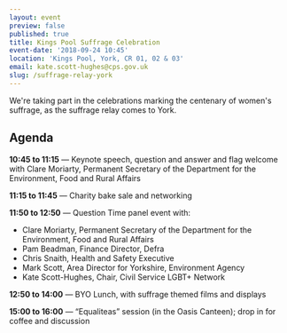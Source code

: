 ```yaml
---
layout: event
preview: false
published: true
title: Kings Pool Suffrage Celebration
event-date: '2018-09-24 10:45'
location: 'Kings Pool, York, CR 01, 02 & 03'
email: kate.scott-hughes@cps.gov.uk
slug: /suffrage-relay-york
---
```


We're taking part in the celebrations marking the centenary of women's suffrage, as the suffrage relay comes to York.

## Agenda

**10:45 to 11:15** — Keynote speech, question and answer and flag welcome with Clare Moriarty, Permanent Secretary of the Department for the Environment, Food and Rural Affairs

**11:15 to 11:45** — Charity bake sale and networking

**11:50 to 12:50** — Question Time panel event with:

- Clare Moriarty, Permanent Secretary of the Department for the Environment, Food and Rural Affairs
- Pam Beadman, Finance Director, Defra
- Chris Snaith, Health and Safety Executive
- Mark Scott, Area Director for Yorkshire, Environment Agency
- Kate Scott-Hughes, Chair, Civil Service LGBT+ Network

**12:50 to 14:00** — BYO Lunch, with suffrage themed films and displays

**15:00 to 16:00** — “Equaliteas” session (in the Oasis Canteen); drop in for coffee and discussion